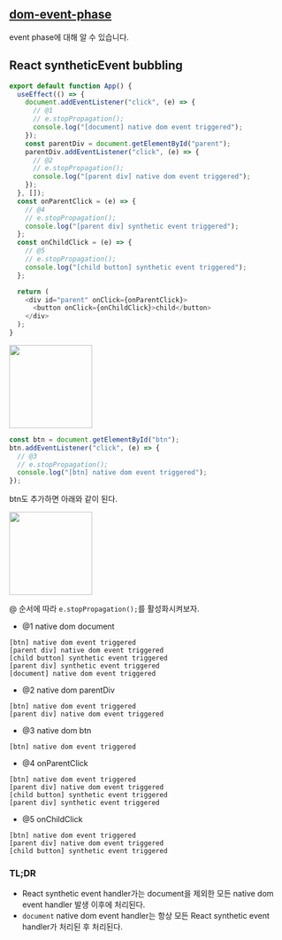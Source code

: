 ## [dom-event-phase](https://egas.tistory.com/99)

event phase에 대해 알 수 있습니다.

## React syntheticEvent bubbling

```javascript
export default function App() {
  useEffect(() => {
    document.addEventListener("click", (e) => {
      // @1
      // e.stopPropagation();
      console.log("[document] native dom event triggered");
    });
    const parentDiv = document.getElementById("parent");
    parentDiv.addEventListener("click", (e) => {
      // @2
      // e.stopPropagation();
      console.log("[parent div] native dom event triggered");
    });
  }, []);
  const onParentClick = (e) => {
    // @4
    // e.stopPropagation();
    console.log("[parent div] synthetic event triggered");
  };
  const onChildClick = (e) => {
    // @5
    // e.stopPropagation();
    console.log("[child button] synthetic event triggered");
  };

  return (
    <div id="parent" onClick={onParentClick}>
      <button onClick={onChildClick}>child</button>
    </div>
  );
}
```

<img src="https://user-images.githubusercontent.com/22424891/128633604-e1425c95-a3a5-41f6-af1d-0b9fba89e169.png" height="150px" />

```js
const btn = document.getElementById("btn");
btn.addEventListener("click", (e) => {
  // @3
  // e.stopPropagation();
  console.log("[btn] native dom event triggered");
});
```

btn도 추가하면 아래와 같이 된다.

<img src="https://user-images.githubusercontent.com/22424891/128633872-111ca20e-d7ce-4f04-aad2-87f3b3c2c9b6.png" height="150px" />

@ 순서에 따라 `e.stopPropagation();`를 활성화시켜보자.

- @1 native dom document

```
[btn] native dom event triggered
[parent div] native dom event triggered
[child button] synthetic event triggered
[parent div] synthetic event triggered
[document] native dom event triggered
```

- @2 native dom parentDiv
 
```
[btn] native dom event triggered
[parent div] native dom event triggered
```

- @3 native dom btn

```
[btn] native dom event triggered
```

- @4 onParentClick

```
[btn] native dom event triggered
[parent div] native dom event triggered
[child button] synthetic event triggered
[parent div] synthetic event triggered
```

- @5 onChildClick

```
[btn] native dom event triggered
[parent div] native dom event triggered
[child button] synthetic event triggered
```

### TL;DR

- React synthetic event handler가는 document을 제외한 모든 native dom event handler 발생 이후에 처리된다.
- `document` native dom event handler는 항상 모든 React synthetic event handler가 처리된 후 처리된다.